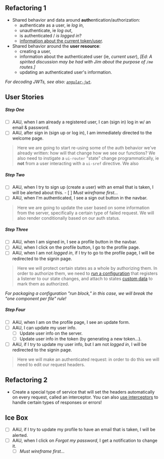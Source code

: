 ## Refactoring 1

- Shared behavior and data around **auth**entication/authorization:
  - authenticate as a user, ie *log in*,
  - unauthenticate, ie *log out*,
  - is authenticated / *is logged in*?
  - [information about the current token/user][jwt].
- Shared behavior around the **user resource**:
  - creating a user,
  - information about the authenticated user (ie, *current user*),
    *[Ed: A spirited discussion may be had with Jim about the purpose of 
    `/me` routes.]*
  - updating an authenticated user's information.

*For decoding JWTs, see also: 
[`angular-jwt`][ng-jwt].*

## User Stories

##### Step One

- [ ] AAU, when I am already a registered user, I can (sign in) log in 
      w/ an email & password.
- [ ] AAU, after sign in (sign up or log in), I am immediately directed
      to the welcome page.

> Here we are going to start re-using some of the auth behavior we've 
> already written: how will that change how we see our functions?
> We also need to instigate a `ui-router` "state" change programmatically,
> ie **not** from a user interacting with a `ui-sref` directive. We also

##### Step Two

- [ ] AAU, when I try to sign up (create a user) with an email that is 
      taken, I will be alerted about this.
      - [ ] *Must wireframe first…*
- [ ] AAU, when I'm authenticated, I see a sign out button in the navbar.

> Here we are going to update the user based on some information from
> the server, specifically a certain type of failed request. We will
> also render conditionally based on our auth status.

##### Step Three

- [ ] AAU, when I am signed in, I see a profile button in the navbar.
- [ ] AAU, when I click on the profile button, I go to the profile page.
- [ ] AAU, when I am not *logged in*, if I try to go to the profile page,
      I will be redirected to the signin page.

> Here we will protect certain states as a whole by authorizing them.
> In order to authorize them, we need to [*run* a configuration][run]
> that registers a listener to our state changes, and attach to states
> [custom data][custom-data] to mark them as authorized.

*For packaging a configuration "run block," in this case, we will break 
the "one component per file" rule!*

##### Step Four

- [ ] AAU, when I am on the profile page, I see an update form.
- [ ] AAU, I can update my user info.
  - [ ] Update user info on the server.
  - [ ] Update user info in the token (by generating a new token…).
- [ ] AAU, if I try to update my user info, but I am not *logged in*,
      I will be redirected to the signin page.

> Here we will make an authenticated request: in order to do this we
> will need to edit our request headers.

## Refactoring 2

- Create a special type of service that will set the headers 
  automatically on every request, called an interceptor. You can also
  [use interceptors][interceptors] to handle certain types of responses 
  or errors!

## Ice Box

- [ ] AAU, if I try to update my profile to have an email that is taken,
      I will be alerted.
- [ ] AAU, when I click on *Forgot my password*, I get a notification to
      change it.
  - [ ] *Must wireframe first…*

<!-- Links -->

[jwt]:          https://github.com/auth0/jwt-decode
[ng-jwt]:       https://github.com/auth0/angular-jwt
[interceptors]: https://docs.angularjs.org/api/ng/service/$http#interceptors
[run]:          https://docs.angularjs.org/guide/module#module-loading-dependencies
[custom-data]:  https://github.com/angular-ui/ui-router/wiki#attach-custom-data-to-state-objects
[y171]:         https://github.com/johnpapa/angular-styleguide/blob/master/a1/README.md#run-blocks

